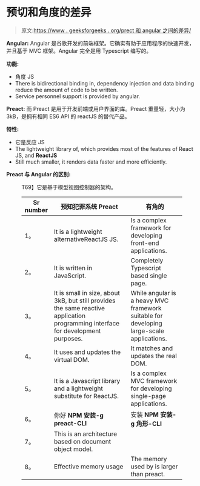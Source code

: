 # 预切和角度的差异

> 原文:[https://www . geeksforgeeks . org/prect 和 angular 之间的差异/](https://www.geeksforgeeks.org/difference-between-preact-and-angular/)

**Angular:** Angular 是谷歌开发的前端框架。它确实有助于应用程序的快速开发，并且基于 MVC 框架。Angular 完全是用 Typescript 编写的。

**功能:**

*   角度 JS
*   There is bidirectional binding in, dependency injection and data binding reduce the amount of code to be written.
*   Service personnel support is provided by angular.

**Preact:** 而 Preact 是用于开发前端或用户界面的库。Preact 重量轻，大小为 3kB，是拥有相同 ES6 API 的 reactJS 的替代产品。

**特性:**

*   它是反应 JS
*   The lightweight library of, which provides most of the features of React JS, and **ReactJS**
*   Still much smaller, it renders data faster and more efficiently.

**Preact 与 Angular 的区别:**

<figure class="table">T69】它是基于模型视图控制器的架构。

| Sr number | 预知犯罪系统 Preact | 有角的 |
| --- | --- | --- |
| 1。 | It is a lightweight alternativeReactJS JS. | Is a complex framework for developing front-end applications. |
| 2。 | It is written in JavaScript. | Completely Typescript based single page. |
| 3。 | It is small in size, about 3kB, but still provides the same reactive application programming interface for development purposes. | While angular is a heavy MVC framework suitable for developing large-scale applications. |
| 4。 | It uses and updates the virtual DOM. | It matches and updates the real DOM. |
| 5。 | It is a Javascript library and a lightweight substitute for ReactJS. | Is a complex MVC framework for developing single-page applications. |
| 6。 | 你好 **NPM 安装-g preact-CLI** | 安装 **NPM 安装-g 角形-CLI** |
| 7。 | This is an architecture based on document object model. |
| 8。 | Effective memory usage | The memory used by is larger than preact. |

</figure>
